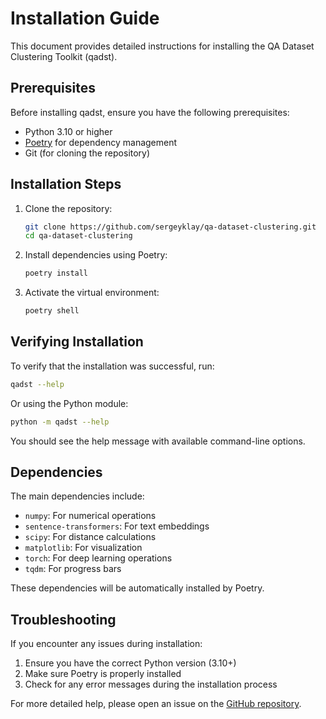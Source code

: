 # Installation Guide

This document provides detailed instructions for installing the QA Dataset Clustering Toolkit (qadst).

## Prerequisites

Before installing qadst, ensure you have the following prerequisites:

- Python 3.10 or higher
- [Poetry](https://python-poetry.org/) for dependency management
- Git (for cloning the repository)

## Installation Steps

1. Clone the repository:
   ```bash
   git clone https://github.com/sergeyklay/qa-dataset-clustering.git
   cd qa-dataset-clustering
   ```

2. Install dependencies using Poetry:
   ```bash
   poetry install
   ```

3. Activate the virtual environment:
   ```bash
   poetry shell
   ```

## Verifying Installation

To verify that the installation was successful, run:

```bash
qadst --help
```

Or using the Python module:

```bash
python -m qadst --help
```

You should see the help message with available command-line options.

## Dependencies

The main dependencies include:

- `numpy`: For numerical operations
- `sentence-transformers`: For text embeddings
- `scipy`: For distance calculations
- `matplotlib`: For visualization
- `torch`: For deep learning operations
- `tqdm`: For progress bars

These dependencies will be automatically installed by Poetry.

## Troubleshooting

If you encounter any issues during installation:

1. Ensure you have the correct Python version (3.10+)
2. Make sure Poetry is properly installed
3. Check for any error messages during the installation process

For more detailed help, please open an issue on the [GitHub repository](https://github.com/sergeyklay/qa-dataset-clustering/issues).
